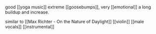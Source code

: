 good [[yoga music]]
extreme [[goosebumps]], very [[emotional]]
a long buildup and increase.

similar to [[Max Richter - On the Nature of Daylight]]
[[violin]]
[[male vocals]]
[[instrumental]]